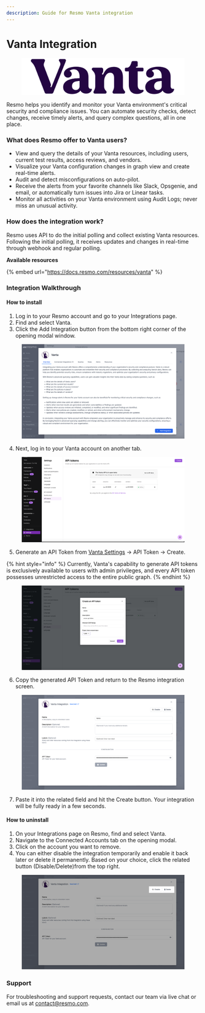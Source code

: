 ```yaml
---
description: Guide for Resmo Vanta integration
---
```


# Vanta Integration

<figure><img src="../.gitbook/assets/vanta-logo.png" alt=""><figcaption></figcaption></figure>

Resmo helps you identify and monitor your Vanta environment's critical security and compliance issues. You can automate security checks, detect changes, receive timely alerts, and query complex questions, all in one place.

### What does Resmo offer to Vanta users?

* View and query the details of your Vanta resources, including users, current test results, access reviews, and vendors.
* Visualize your Vanta configuration changes in graph view and create real-time alerts.
* Audit and detect misconfigurations on auto-pilot.
* Receive the alerts from your favorite channels like Slack, Opsgenie, and email, or automatically turn issues into Jira or Linear tasks.
* Monitor all activities on your Vanta environment using Audit Logs; never miss an unusual activity.

### How does the integration work?

Resmo uses API to do the initial polling and collect existing Vanta resources. Following the initial polling, it receives updates and changes in real-time through webhook and regular polling.

**Available resources**

{% embed url="https://docs.resmo.com/resources/vanta" %}

### Integration Walkthrough

#### How to install

1. Log in to your Resmo account and go to your Integrations page.
2. Find and select Vanta.
3. Click the Add Integration button from the bottom right corner of the opening modal window.

<figure><img src="../.gitbook/assets/add-vanta.png" alt=""><figcaption></figcaption></figure>

4. Next, log in to your Vanta account on another tab.

<figure><img src="../.gitbook/assets/vanta-settings.png" alt=""><figcaption></figcaption></figure>

5. Generate an API Token from [Vanta Settings](https://app.vanta.com/api-tokens) -> API Token -> Create.

{% hint style="info" %}
Currently, Vanta's capability to generate API tokens is exclusively available to users with admin privileges, and every API token possesses unrestricted access to the entire public graph.
{% endhint %}

<figure><img src="../.gitbook/assets/vanta-api-token.png" alt=""><figcaption></figcaption></figure>

6. Copy the generated API Token and return to the Resmo integration screen.

<figure><img src="../.gitbook/assets/paste-api.png" alt=""><figcaption></figcaption></figure>

7. Paste it into the related field and hit the Create button. Your integration will be fully ready in a few seconds.

#### How to uninstall

1. On your Integrations page on Resmo, find and select Vanta.
2. Navigate to the Connected Accounts tab on the opening modal.
3. Click on the account you want to remove.
4. You can either disable the integration temporarily and enable it back later or delete it permanently. Based on your choice, click the related button (Disable/Delete)from the top right.

<figure><img src="../.gitbook/assets/disable-integration.png" alt=""><figcaption></figcaption></figure>

### Support

For troubleshooting and support requests, contact our team via live chat or email us at contact@resmo.com.
